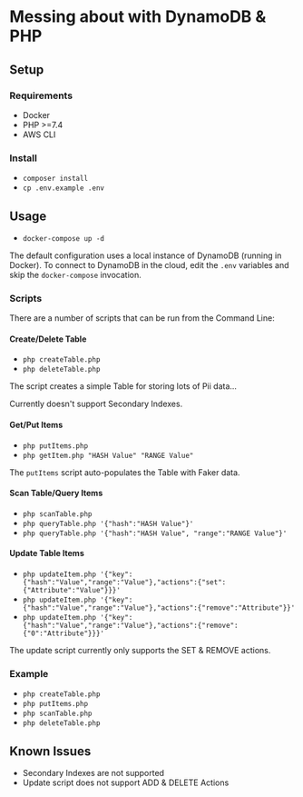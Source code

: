 # Messing about with DynamoDB & PHP
## Setup
### Requirements
- Docker
- PHP >=7.4
- AWS CLI

### Install
- `composer install`
- `cp .env.example .env`
  
## Usage
- `docker-compose up -d`

The default configuration uses a local instance of DynamoDB (running in Docker).  To connect to DynamoDB in the cloud, edit the `.env` variables and skip the `docker-compose` invocation.

### Scripts

There are a number of scripts that can be run from the Command Line:

#### Create/Delete Table
- `php createTable.php`
- `php deleteTable.php`

The script creates a simple Table for storing lots of Pii data...

Currently doesn't support Secondary Indexes.

#### Get/Put Items
- `php putItems.php`
- `php getItem.php "HASH Value" "RANGE Value"`

The `putItems` script auto-populates the Table with Faker data.

#### Scan Table/Query Items
- `php scanTable.php`
- `php queryTable.php '{"hash":"HASH Value"}'`
- `php queryTable.php '{"hash":"HASH Value", "range":"RANGE Value"}'`

#### Update Table Items
- `php updateItem.php '{"key":{"hash":"Value","range":"Value"},"actions":{"set":{"Attribute":"Value"}}}'`
- `php updateItem.php '{"key":{"hash":"Value","range":"Value"},"actions":{"remove":"Attribute"}}'`
- `php updateItem.php '{"key":{"hash":"Value","range":"Value"},"actions":{"remove":{"0":"Attribute"}}}'`

The update script currently only supports the SET & REMOVE actions.

### Example

- `php createTable.php`
- `php putItems.php`
- `php scanTable.php`
- `php deleteTable.php`

## Known Issues

- Secondary Indexes are not supported
- Update script does not support ADD & DELETE Actions
